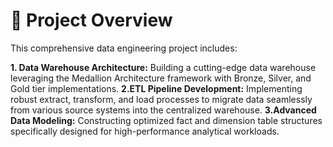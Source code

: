 # 📖 Project Overview
This comprehensive data engineering project includes:

**1. Data Warehouse Architecture:** Building a cutting-edge data warehouse leveraging the Medallion Architecture framework with Bronze, Silver, and Gold tier implementations.
**2.ETL Pipeline Development:** Implementing robust extract, transform, and load processes to migrate data seamlessly from various source systems into the centralized warehouse.
**3.Advanced Data Modeling:** Constructing optimized fact and dimension table structures specifically designed for high-performance analytical workloads.
